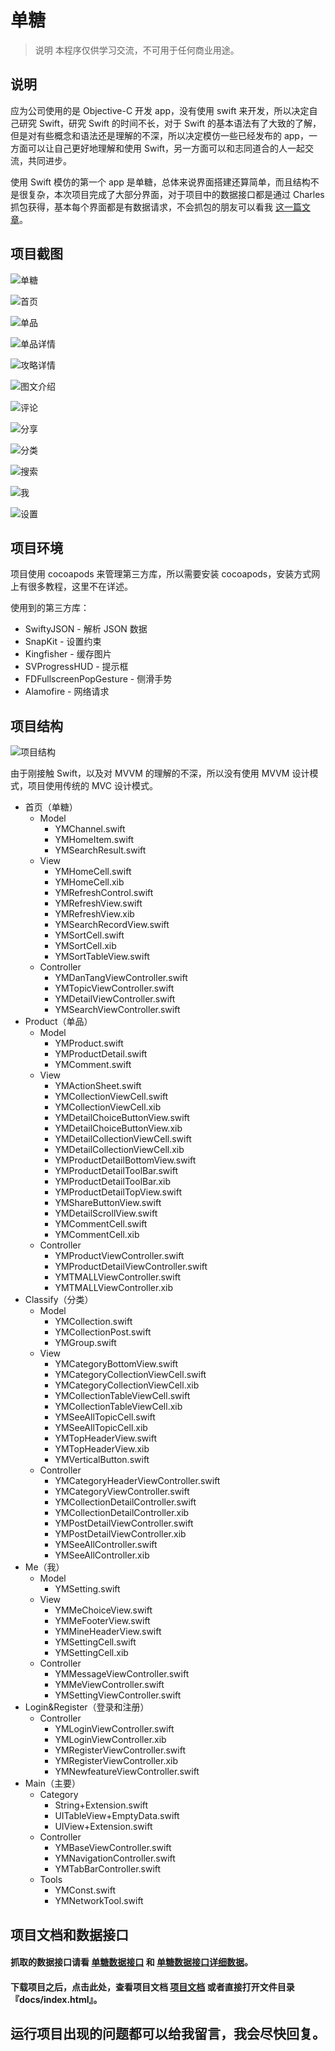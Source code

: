 # 单糖

> 说明
> 本程序仅供学习交流，不可用于任何商业用途。

## 说明

应为公司使用的是 Objective-C 开发 app，没有使用 swift 来开发，所以决定自己研究 Swift，研究 Swift 的时间不长，对于 Swift 的基本语法有了大致的了解，但是对有些概念和语法还是理解的不深，所以决定模仿一些已经发布的 app，一方面可以让自己更好地理解和使用 Swift，另一方面可以和志同道合的人一起交流，共同进步。

使用 Swift 模仿的第一个 app 是单糖，总体来说界面搭建还算简单，而且结构不是很复杂，本次项目完成了大部分界面，对于项目中的数据接口都是通过 Charles 抓包获得，基本每个界面都是有数据请求，不会抓包的朋友可以看我 [这一篇文章](http://www.jianshu.com/p/235bc6c3ca77)。

## 项目截图

![单糖](http://o9z3a1y1u.bkt.clouddn.com/dangtang.gif)

![首页](http://oat16akgn.bkt.clouddn.com/Simulator%20Screen%20Shot%202016%E5%B9%B47%E6%9C%8826%E6%97%A5%20%E4%B8%8B%E5%8D%885.14.29.png)

![单品](http://oat16akgn.bkt.clouddn.com/dantang/Simulator%20Screen%20Shot%202016%E5%B9%B47%E6%9C%8826%E6%97%A5%20%E4%B8%8B%E5%8D%885.14.32.png)

![单品详情](http://oat16akgn.bkt.clouddn.com/Simulator%20Screen%20Shot%202016%E5%B9%B47%E6%9C%8827%E6%97%A5%20%E4%B8%8B%E5%8D%883.21.14.png)

![攻略详情](http://oat16akgn.bkt.clouddn.com/dantang/Simulator%20Screen%20Shot%202016%E5%B9%B47%E6%9C%8826%E6%97%A5%20%E4%B8%8B%E5%8D%885.14.49.png)

![图文介绍](http://oat16akgn.bkt.clouddn.com/Simulator%20Screen%20Shot%202016%E5%B9%B47%E6%9C%8827%E6%97%A5%20%E4%B8%8B%E5%8D%883.21.18.png)

![评论](http://oat16akgn.bkt.clouddn.com/Simulator%20Screen%20Shot%202016%E5%B9%B47%E6%9C%8827%E6%97%A5%20%E4%B8%8B%E5%8D%883.21.19.png)

![分享](http://oat16akgn.bkt.clouddn.com/Simulator%20Screen%20Shot%202016%E5%B9%B47%E6%9C%8827%E6%97%A5%20%E4%B8%8B%E5%8D%883.21.25.png)

![分类](http://oat16akgn.bkt.clouddn.com/dantang/Simulator%20Screen%20Shot%202016%E5%B9%B47%E6%9C%8826%E6%97%A5%20%E4%B8%8B%E5%8D%885.14.34.png)

![搜索](http://oat16akgn.bkt.clouddn.com/dantang/Simulator%20Screen%20Shot%202016%E5%B9%B47%E6%9C%8826%E6%97%A5%20%E4%B8%8B%E5%8D%885.22.54.png)

![我](http://oat16akgn.bkt.clouddn.com/dantang/Simulator%20Screen%20Shot%202016%E5%B9%B47%E6%9C%8826%E6%97%A5%20%E4%B8%8B%E5%8D%885.14.36.png)

![设置](http://oat16akgn.bkt.clouddn.com/dantang/Simulator%20Screen%20Shot%202016%E5%B9%B47%E6%9C%8826%E6%97%A5%20%E4%B8%8B%E5%8D%885.14.40.png)

## 项目环境

项目使用 cocoapods 来管理第三方库，所以需要安装 cocoapods，安装方式网上有很多教程，这里不在详述。

使用到的第三方库：

- SwiftyJSON - 解析 JSON 数据
- SnapKit - 设置约束
- Kingfisher - 缓存图片
- SVProgressHUD - 提示框
- FDFullscreenPopGesture - 侧滑手势
- Alamofire - 网络请求

## 项目结构

![项目结构](http://oat16akgn.bkt.clouddn.com/dantang_structure.png)

由于刚接触 Swift，以及对 MVVM 的理解的不深，所以没有使用 MVVM 设计模式，项目使用传统的 MVC 设计模式。

- 首页（单糖）
	- Model
		- YMChannel.swift
		- YMHomeItem.swift
		- YMSearchResult.swift
	- View
		- YMHomeCell.swift
		- YMHomeCell.xib
		- YMRefreshControl.swift
		- YMRefreshView.swift
		- YMRefreshView.xib
		- YMSearchRecordView.swift
		- YMSortCell.swift
		- YMSortCell.xib
		- YMSortTableView.swift
	- Controller
		- YMDanTangViewController.swift
		- YMTopicViewController.swift
		- YMDetailViewController.swift
		- YMSearchViewController.swift
- Product（单品）
	- Model
		- YMProduct.swift
		- YMProductDetail.swift
		- YMComment.swift
	- View
		- YMActionSheet.swift
		- YMCollectionViewCell.swift
		- YMCollectionViewCell.xib
		- YMDetailChoiceButtonView.swift
		- YMDetailChoiceButtonView.xib
		- YMDetailCollectionViewCell.swift
		- YMDetailCollectionViewCell.xib
		- YMProductDetailBottomView.swift
		- YMProductDetailToolBar.swift
		- YMProductDetailToolBar.xib
		- YMProductDetailTopView.swift
		- YMShareButtonView.swift
		- YMDetailScrollView.swift
		- YMCommentCell.swift
		- YMCommentCell.xib
	- Controller
		- YMProductViewController.swift
		- YMProductDetailViewController.swift
		- YMTMALLViewController.swift
		- YMTMALLViewController.xib
- Classify（分类）
	- Model
		- YMCollection.swift
		- YMCollectionPost.swift
		- YMGroup.swift
	- View
		- YMCategoryBottomView.swift
		- YMCategoryCollectionViewCell.swift
		- YMCategoryCollectionViewCell.xib
		- YMCollectionTableViewCell.swift
		- YMCollectionTableViewCell.xib
		- YMSeeAllTopicCell.swift
		- YMSeeAllTopicCell.xib
		- YMTopHeaderView.swift
		- YMTopHeaderView.xib
		- YMVerticalButton.swift
	- Controller
		- YMCategoryHeaderViewController.swift
		- YMCategoryViewController.swift
		- YMCollectionDetailController.swift
		- YMCollectionDetailController.xib
		- YMPostDetailViewController.swift
		- YMPostDetailViewController.xib
		- YMSeeAllController.swift
		- YMSeeAllController.xib
- Me（我）
 	- Model
 		- YMSetting.swift
	- View
		- YMMeChoiceView.swift
		- YMMeFooterView.swift
		- YMMineHeaderView.swift
		- YMSettingCell.swift
		- YMSettingCell.xib
	- Controller
		- YMMessageViewController.swift
		- YMMeViewController.swift
		- YMSettingViewController.swift
- Login&Register（登录和注册）
	- Controller
		- YMLoginViewController.swift
		- YMLoginViewController.xib
		- YMRegisterViewController.swift
		- YMRegisterViewController.xib
		- YMNewfeatureViewController.swift
- Main（主要）
	- Category
		- String+Extension.swift
		- UITableView+EmptyData.swift
		- UIView+Extension.swift
	- Controller
		- YMBaseViewController.swift
		- YMNavigationController.swift
		- YMTabBarController.swift
	- Tools
		- YMConst.swift
		- YMNetworkTool.swift

## 项目文档和数据接口

#### 抓取的数据接口请看 [单糖数据接口](单糖数据接口.md) 和 [单糖数据接口详细数据](单糖数据接口详细数据.md)。

#### 下载项目之后，点击此处，查看项目文档 [项目文档](docs/index.html) 或者直接打开文件目录 『docs/index.html』。


## 运行项目出现的问题都可以给我留言，我会尽快回复。

